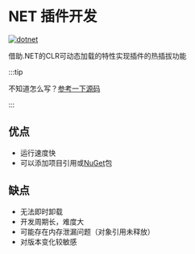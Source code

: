 # NET 插件开发

[![dotnet](https://img.shields.io/badge/8.0-512BD4?style=for-the-badge&logo=.net)](https://dotnet.microsoft.com/zh-cn/download/dotnet/8.0)

借助.NET的CLR可动态加载的特性实现插件的热插拔功能

:::tip

不知道怎么写？[参考一下源码](https://github.com/SereinDev/Serein)

:::

## 优点

- 运行速度快
- 可以添加项目引用或[NuGet](https://www.nuget.org/)包

## 缺点

- 无法即时卸载
- 开发周期长，难度大
- 可能存在内存泄漏问题（对象引用未释放）
- 对版本变化较敏感
